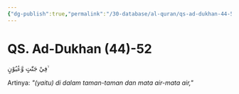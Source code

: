 ```yaml
---
{"dg-publish":true,"permalink":"/30-database/al-quran/qs-ad-dukhan-44-52/"}
---
```



# QS. Ad-Dukhan (44)-52
فِيْ جَنّٰتٍ وَّعُيُوْنٍ ۙ

Artinya: *"(yaitu) di dalam taman-taman dan mata air-mata air,"*
